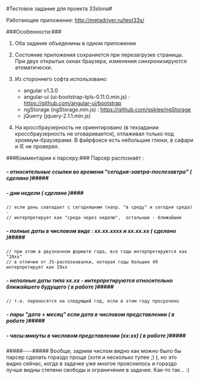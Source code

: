 #Тестовое задание для проекта 33slona#  

Работающее приложение: http://metadriver.ru/test33s/

###Особенности:###

1. Оба задание объеденины в одном приложении

2. Состояние приложения сохраняется при перезагрузке страницы.  При двух открытых окнах браузера, изменения синхронизируются атоматически. 

3. Из стороннего софта использовано:
   - angular v1.3.0
   - angular-ui (ui-bootstrap-tpls-0.11.0.min.js) : https://github.com/angular-ui/bootstrap
   - ngStorage (ngStorage.min.js) : https://github.com/gsklee/ngStorage
   - jQuerry (jquery-2.1.1.min.js)

4. На кроссбраузерность не ориентировано (в техзадании кроссбраузерность не оговаривается), отлаживал только под хромиум-браузерами.
   В файрфоксе есть небольшие глюки, в сафари и IE не проверял.

###Комментарии к парсеру:###
Парсер распознаёт :
##### - относительные ссылки во времени "сегодня-завтра-послезавтра"    ( сделано )#####
##### - дни недели    ( сделано )####
    // если день совпадает с сегодняшним (напр. "в среду" и сегодня среда) -
    // интерпретирует как "среда через неделю",  остальные - ближайшие
##### - полные даты в числовом виде : xx.xx.xxxx и xx.xx.xx  ( сделано )#####
    // при этом в двузначном формате года, все годы интерпретируются как "20xx"
    // в отличии от JS-распознавалки, которая годы большие 49 интерпретирует как 19xx
##### - неполные даты типа xx.xx - интерпретируются относительно ближайшего будущего  ( в работе )#####
    // т.е. переносятся на следующий год, если в этом году просрочено
##### - пары "дата + месяц" если дата в числовом представлении ( в работе )#####
##### - часы:минуты в числовом представлении (xx:xx) ( в работе )#####
#####----#####
Вообще,  задним числом видно как можно было бы парсер сделать гораздо проще (хотя и несколько тупее ;) ),
но это видно сейчас, когда в задачке уже многое прояснилось и гораздо лучше видны степени свободы и ограничения в задачке.
Как-то так...  :)  
